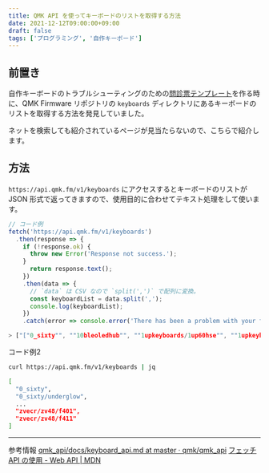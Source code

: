 ```yaml
---
title: QMK API を使ってキーボードのリストを取得する方法
date: 2021-12-12T09:00:00+09:00
draft: false
tags: ['プログラミング', '自作キーボード']
---
```


## 前置き

自作キーボードのトラブルシューティングのための[問診票テンプレート](https://s-show.github.io/mon-shin-dialog-sample/)を作る時に、QMK Firmware リポジトリの `keyboards` ディレクトリにあるキーボードのリストを取得する方法を発見していました。

ネットを検索しても紹介されているページが見当たらないので、こちらで紹介します。

## 方法

`https://api.qmk.fm/v1/keyboards` にアクセスするとキーボードのリストが JSON 形式で返ってきますので、使用目的に合わせてテキスト処理をして使います。

```js
// コード例
fetch('https://api.qmk.fm/v1/keyboards')
  .then(response => {
    if (!response.ok) {
      throw new Error('Response not success.');
    }
      return response.text();
    }) 
    .then(data => {
      // `data` は CSV なので `split(',')` で配列に変換。
      const keyboardList = data.split(',');
      console.log(keyboardList);
    })
    .catch(error => console.error('There has been a problem with your fetch operation:', error));

> ["["0_sixty"", ""10bleoledhub"", ""1upkeyboards/1up60hse"", ""1upkeyboards/1up60hte"", ...
```

コード例2
```bash
curl https://api.qmk.fm/v1/keyboards | jq

[
  "0_sixty",
  "0_sixty/underglow",
  ...
  "zvecr/zv48/f401",
  "zvecr/zv48/f411"
]
```

---

参考情報
[qmk_api/docs/keyboard_api.md at master · qmk/qmk_api](https://github.com/qmk/qmk_api/blob/master/docs/keyboard_api.md)
[フェッチ API の使用 - Web API | MDN](https://developer.mozilla.org/ja/docs/Web/API/Fetch_API/Using_Fetch)
